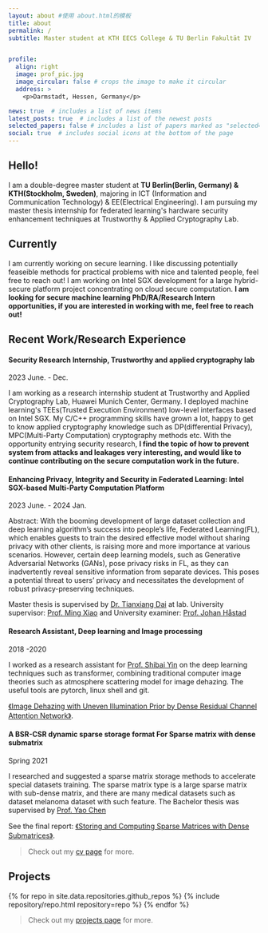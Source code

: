 ```yaml
---
layout: about #使用 about.html的模板
title: about
permalink: /
subtitle: Master student at KTH EECS College & TU Berlin Fakultät IV


profile:
  align: right
  image: prof_pic.jpg
  image_circular: false # crops the image to make it circular
  address: >
    <p>Darmstadt, Hessen, Germany</p>

news: true  # includes a list of news items
latest_posts: true  # includes a list of the newest posts
selected_papers: false # includes a list of papers marked as "selected={true}"
social: true  # includes social icons at the bottom of the page
---
```

## Hello!
I am a double-degree master student at **TU Berlin(Berlin, Germany) & KTH(Stockholm, Sweden)**, majoring in  ICT (Information and Communication Technology) & EE(Electrical Engineering). I am pursuing my master thesis internship for federated learning's hardware security enhancement techniques at Trustworthy & Applied Cryptography Lab.

## Currently
I am currently working on secure learning. I like discussing potentially feaseible methods for practical problems with nice and talented people, feel free to reach out! I am working on Intel SGX
development for a large hybrid-secure platform project concentrating on cloud secure computation. **I am looking for secure machine learning PhD/RA/Research Intern opportunities, if you are interested in working with me, feel free to reach out!**
## Recent Work/Research Experience

#### Security Research Internship, Trustworthy and applied cryptography lab
2023 June. - Dec.

I am working as a research internship student at Trustworthy and Applied Cryptography Lab, Huawei Munich Center, Germany. I deployed machine learning's TEEs(Trusted Execution Environment) low-level interfaces based on Intel SGX. My C/C++ programming skills have grown a lot, happy to get to know applied cryptography knowledge such as DP(differential Privacy), MPC(Multi-Party Computation) cryptography methods etc. With the opportunity entrying security research, **I find the topic of how to prevent system from attacks and leakages very interesting, and would like to continue contributing on the secure computation work in the future.**

#### Enhancing Privacy, Integrity and Security in Federated Learning: Intel SGX-based Multi-Party Computation Platform
2023 June. - 2024 Jan.

Abstract: With the booming development of large dataset collection and deep learning algorithm’s success into people’s life, Federated Learning(FL), which enables guests to train the desired effective model without sharing privacy with other clients, is raising more and more importance at various scenarios. However, certain deep learning models, such as Generative Adversarial Networks (GANs), pose privacy risks in FL, as they can inadvertently reveal sensitive information from separate devices. This poses a potential threat to users’ privacy and necessitates the development of robust privacy-preserving techniques.

Master thesis is supervised by [Dr. Tianxiang Dai](https://dblp.org/pid/188/4885.html) at lab. University supervisor: [Prof. Ming Xiao](https://www.kth.se/profile/mingx) and University examiner: [Prof. Johan Håstad](https://www.csc.kth.se/~johanh/) 

#### Research Assistant, Deep learning and Image processing
2018 -2020

I worked as a research assistant for [Prof. Shibai Yin](https://dblp.org/pid/140/0713.html) on the deep learning techniques such as transformer, combining traditional computer image theories such as atmosphere scattering model for image dehazing. The useful tools are pytorch, linux shell and git.

<a href="./assets/pdf/JinXin_Yin_publication.pdf" target="_blank">《Image Dehazing with Uneven Illumination Prior by Dense Residual Channel Attention Network》</a>.

#### A BSR-CSR dynamic sparse storage format For Sparse matrix with dense submatrix

Spring 2021

I researched and suggested a sparse matrix storage methods to accelerate special datasets training. The sparse matrix type is a large sparse matrix with sub-dense matrix, and there are many medical datasets such as dataset melanoma dataset with such feature. The Bachelor thesis was supervised by [Prof. Yao Chen](http://www.pandaslab.cn/)

See the final report: <a href="./assets/pdf/JinXin_Yin_publication.pdf" target="_blank">《Storing and Computing Sparse Matrices with Dense
Submatrices》</a>.

> Check out my [cv page](./cv) for more.

## Projects
<div class="repositories d-flex flex-wrap flex-md-row flex-column justify-content-between align-items-center">
  {% for repo in site.data.repositories.github_repos %}
    {% include repository/repo.html repository=repo %}
  {% endfor %}
</div>

> Check out my [projects page](./projects) for more.